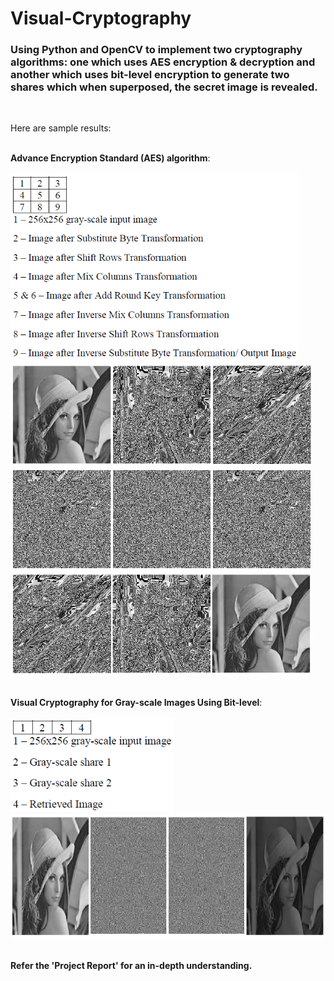 # Visual-Cryptography
### Using Python and OpenCV to implement two cryptography algorithms: one which uses AES encryption & decryption and another which uses bit-level encryption to generate two shares which when superposed, the secret image is revealed.
<br/>

Here are sample results:  
<br/>

**Advance Encryption Standard (AES) algorithm**:<br/><br/>
<img src="images/AES-legend.PNG" height="300"/><br/>
<img src="images/AES-sample.PNG" height="500"/><br/>
<br/>

**Visual Cryptography for Gray-scale Images Using Bit-level**:<br/><br/>
<img src="images/Bit-level-legend.PNG" height="150"/><br/>
<img src="images/Bit-level-sample.PNG" height="200"/><br/>
<br/>

**Refer the 'Project Report' for an in-depth understanding.**
